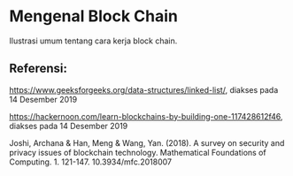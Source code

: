 # Mengenal Block Chain

Ilustrasi umum tentang cara kerja block chain.

## Referensi:

https://www.geeksforgeeks.org/data-structures/linked-list/, diakses pada 14 Desember 2019

https://hackernoon.com/learn-blockchains-by-building-one-117428612f46, diakses pada 14 Desember 2019

Joshi, Archana & Han, Meng & Wang, Yan. (2018). A survey on security and privacy issues of blockchain technology. Mathematical Foundations of Computing. 1. 121-147. 10.3934/mfc.2018007


